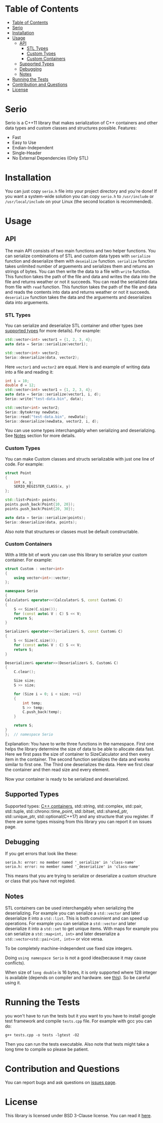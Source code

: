 # Table of Contents
- [Table of Contents](#table-of-contents)
- [Serio](#serio)
- [Installation](#installation)
- [Usage](#usage)
  - [API](#api)
    - [STL Types](#stl-types)
    - [Custom Types](#custom-types)
    - [Custom Containers](#custom-containers)
  - [Supported Types](#supported-types)
  - [Debugging](#debugging)
  - [Notes](#notes)
- [Running the Tests](#running-the-tests)
- [Contribution and Questions](#contribution-and-questions)
- [License](#license)

# Serio
Serio is a C++11 library that makes serialization of C++ containers and other data types and custom classes and structures possible. Features:
+ Fast
+ Easy to Use
+ Endian-Independent
+ Single-Header
+ No External Dependencies (Only STL) 

# Installation
You can just copy ```serio.h``` file into your project directory and you're done!
If you want a system-wide solution you can copy ```serio.h``` to ```/usr/include``` or ```/usr/local/include``` on your Linux (the second location is recommended).

# Usage
## API
The main API consists of two main functions and two helper functions. You can serialize combinations of STL and custom data types with ```serialize``` function and deserialize them with ```deseialize``` function.
```serialize``` function takes unlimited number of arguements and serializes them and returns an strings of bytes. 
You can then write the data to a file with ```write``` function. This function takes the path of the file and data and writes the data into the file and returns weather or not it succeeds. 
You can read the serialized data from file with ```read``` function. This function takes the path of the file and data and reads the contents into data and returns weather or not it succeeds. 
```deserialize``` function takes the data and the arguements and deserializes data into arguements.

### STL Types
You can serialize and deserialize STL container and other types (see [supported types](#supported-types) for more details). For example:

``` c++
std::vector<int> vector1 = {1, 2, 3, 4};
auto data = Serio::serialize(vector1);

std::vector<int> vector2;
Serio::deserialize(data, vector2);
```

Here ```vector1``` and ```vector2``` are equal.
Here is and example of writing data into a file and reading it:

``` c++
int i = 10;
double d = 12;
std::vector<int> vector1 = {1, 2, 3, 4};
auto data = Serio::serialize(vector1, i, d);
Serio::write("test-data.bin", data);

std::vector<int> vector2;
Serio::ByteArray newData;
Serio::read("test-data.bin", newData);
Serio::deserialize(newData, vector2, i, d);
```

You can use some types interchangably when serializing and deserializing. See [Notes](#notes) section for more details.

### Custom Types
You can make Custom classes and structs serializable with just one line of code. For example:

``` c++
struct Point
{
    int x, y;
    SERIO_REGISTER_CLASS(x, y)
};

std::list<Point> points;
points.push_back(Point{10, 20});
points.push_back(Point{20, 30});

auto data = Serio::serialize(points);
Serio::deserialize(data, points);
```
 
Also note that structures or classes must be default constructable.

### Custom Containers
With a little bit of work you can use this library to serialize your custom container. For example:

``` c++
struct Custom : vector<int>
{
    using vector<int>::vector;
};

namespace Serio
{
Calculator& operator<<(Calculator& S, const Custom& C)
{
    S << Size(C.size());
    for (const auto& V : C) S << V;
    return S;
}

Serializer& operator<<(Serializer& S, const Custom& C)
{
    S << Size(C.size());
    for (const auto& V : C) S << V;
    return S;
}

Deserializer& operator>>(Deserializer& S, Custom& C)
{
    C.clear();

    Size size;
    S >> size;

    for (Size i = 0; i < size; ++i)
    {
        int temp;
        S >> temp;
        C.push_back(temp);
    }

    return S;
}
};  // namespace Serio
```

Explanation:
You have to write three functions in the namespace. First one helps the library determine the size of data to be able to allocate data fast. Here we first pass the size of container to SizeCalculator and then every item in the container. The second function serializes the data and works similar to first one. The Third one deserializes the data. Here we first clear the container and then read size and every element.

Now your container is ready to be serialized and deserialized.

## Supported Types
Supported types: [C++ containers](http://www.cplusplus.com/reference/stl/), std::string, std::complex, std::pair, std::tuple, std::chrono::time_point, std::bitset, std::shared_ptr, std::unique_ptr, std::optional(C++17) and any structure that you register. If there are some types missing from this library you can report it on issues page.

## Debugging
If you get errors that look like these:

```
serio.h: error: no member named '_serialize' in 'class-name'
serio.h: error: no member named '_deserialize' in 'class-name'
```

This means that you are trying to serialize or deserialize a custom structure or class that you have not registed.

## Notes
STL containers can be used interchangably when serializing the deserializing. For example you can serialize a ```std::vector``` and later deserialize it into a ```std::list```. This is both convinient and can speed up operations. For example you can serialize a ```std::vector``` and later deserialize it into a ```std::set``` to get unique items. With maps for example you can serialize a ```std::map<int, int>``` and later deserialize a ```std::vector<std::pair<int, int>>``` or vice versa.

To be completely machine-independent use fixed size integers.

Doing ```using namespace Serio``` is not a good idea(because it may cause conflicts).

When size of ```long double``` is 16 bytes, it is only supported where 128 integer is available (depends on compiler and hardware. see [this](https://gcc.gnu.org/onlinedocs/gcc-4.6.1/gcc/_005f_005fint128.html)). So be careful using it.

# Running the Tests
you won't have to run the tests but it you want to you have to install google test framework and compile ```tests.cpp``` file. For example with gcc you can do:

```
g++ tests.cpp -o tests -lgtest -O2
```

Then you can run the tests executable. Also note that tests might take a long time to compile so please be patient.

# Contribution and Questions
You can report bugs and ask questions on [issues page](../../issues).

# License
This library is licensed under BSD 3-Clause license. You can read it [here](LICENSE.md).
